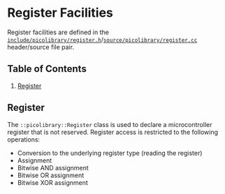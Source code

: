 # Register Facilities
Register facilities are defined in the
[`include/picolibrary/register.h`](https://github.com/apcountryman/picolibrary/blob/main/include/picolibrary/register.h)/[`source/picolibrary/register.cc`](https://github.com/apcountryman/picolibrary/blob/main/source/picolibrary/register.cc)
header/source file pair.

## Table of Contents
1. [Register](#register)


## Register
The `::picolibrary::Register` class is used to declare a microcontroller register that is
not reserved.
Register access is restricted to the following operations:
- Conversion to the underlying register type (reading the register)
- Assignment
- Bitwise AND assignment
- Bitwise OR assignment
- Bitwise XOR assignment
